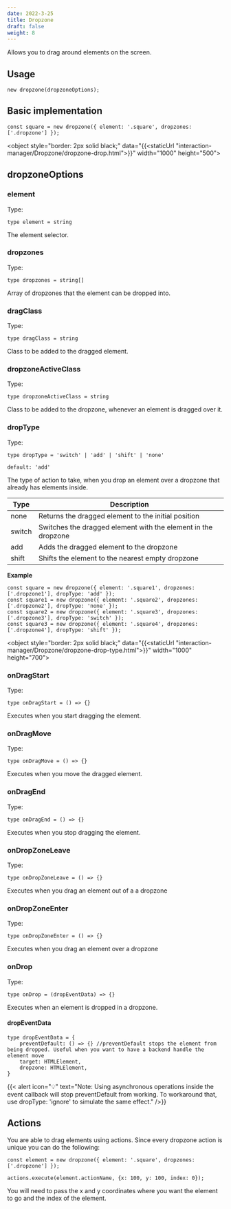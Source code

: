 ```yaml
---
date: 2022-3-25
title: Dropzone
draft: false
weight: 8
---
```


Allows you to drag around elements on the screen.

## Usage

```
new dropzone(dropzoneOptions);
```

## Basic implementation

```
const square = new dropzone({ element: '.square', dropzones: ['.dropzone'] });
```

<object style="border: 2px solid black;" data="{{<staticUrl "interaction-manager/Dropzone/dropzone-drop.html">}}" width="1000" height="500"></object>

## dropzoneOptions

### element

Type:

```
type element = string
```

The element selector.

### dropzones

Type:

```
type dropzones = string[]
```

Array of dropzones that the element can be dropped into.

### dragClass

Type:

```
type dragClass = string
```

Class to be added to the dragged element.

### dropzoneActiveClass

Type:

```
type dropzoneActiveClass = string
```

Class to be added to the dropzone, whenever an element is dragged over it.

### dropType

Type:

```
type dropType = 'switch' | 'add' | 'shift' | 'none'
```

`default: 'add'`

The type of action to take, when you drop an element over a dropzone that already has elements inside.

| Type   | Description                                                   |
| ------ | ------------------------------------------------------------- |
| none   | Returns the dragged element to the initial position           |
| switch | Switches the dragged element with the element in the dropzone |
| add    | Adds the dragged element to the dropzone                      |
| shift  | Shifts the element to the nearest empty dropzone              |

**Example**

```
const square = new dropzone({ element: '.square1', dropzones: ['.dropzone1'], dropType: 'add' });
const square1 = new dropzone({ element: '.square2', dropzones: ['.dropzone2'], dropType: 'none' });
const square2 = new dropzone({ element: '.square3', dropzones: ['.dropzone3'], dropType: 'switch' });
const square3 = new dropzone({ element: '.square4', dropzones: ['.dropzone4'], dropType: 'shift' });
```

<object style="border: 2px solid black;" data="{{<staticUrl "interaction-manager/Dropzone/dropzone-drop-type.html">}}" width="1000" height="700"></object>

### onDragStart

Type:

```{.javascript}
type onDragStart = () => {}
```

Executes when you start dragging the element.

### onDragMove

Type:

```{.javascript}
type onDragMove = () => {}
```

Executes when you move the dragged element.

### onDragEnd

Type:

```{.javascript}
type onDragEnd = () => {}
```

Executes when you stop dragging the element.

### onDropZoneLeave

Type:

```{.javascript}
type onDropZoneLeave = () => {}
```

Executes when you drag an element out of a a dropzone

### onDropZoneEnter

Type:

```{.javascript}
type onDropZoneEnter = () => {}
```

Executes when you drag an element over a dropzone

### onDrop

Type:

```{.javascript}
type onDrop = (dropEventData) => {}
```

Executes when an element is dropped in a dropzone.

#### dropEventData

```{.javascript}
type dropEventData = {
    preventDefault: () => {} //preventDefault stops the element from being dropped. Useful when you want to have a backend handle the element move
    target: HTMLElement,
    dropzone: HTMLElement,
}
```

{{< alert icon="💡" text="Note: Using asynchronous operations inside the event callback will stop preventDefault from working. To workaround that, use dropType: 'ignore' to simulate the same effect." />}}

## Actions

You are able to drag elements using actions. Since every dropzone action is unique you can do the following:

```{.javascript}
const element = new dropzone({ element: '.square', dropzones: ['.dropzone'] });

actions.execute(element.actionName, {x: 100, y: 100, index: 0});
```

You will need to pass the x and y coordinates where you want the element to go and the index of the element.
